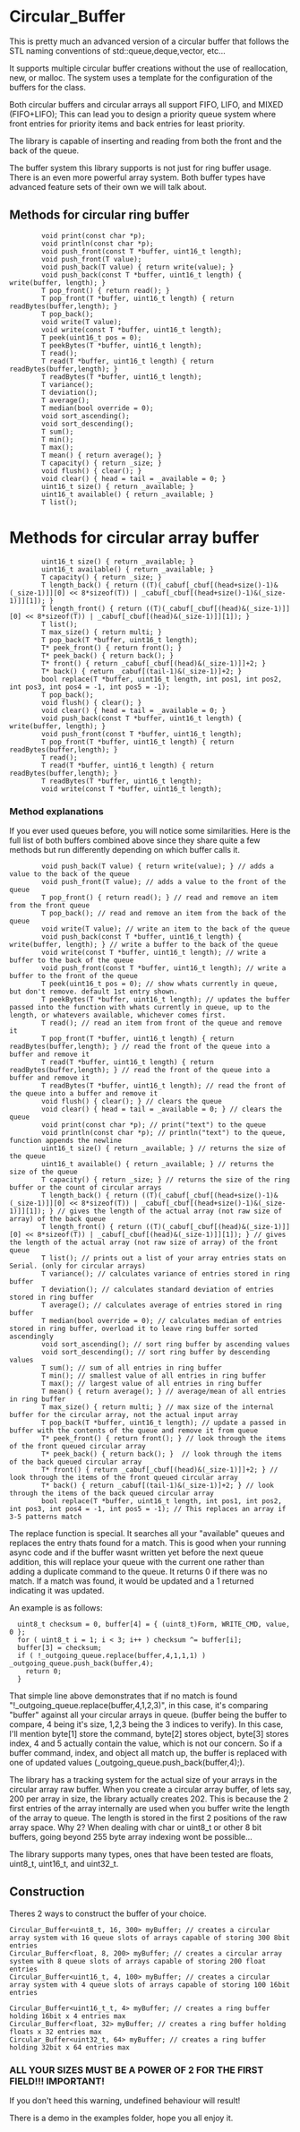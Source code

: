 Circular\_Buffer
================

This is pretty much an advanced version of a circular buffer that
follows the STL naming conventions of std::queue,deque,vector, etc...

It supports multiple circular buffer creations without the use of
reallocation, new, or malloc. The system uses a template for the
configuration of the buffers for the class.

Both circular buffers and circular arrays all support FIFO, LIFO, and
MIXED (FIFO+LIFO); This can lead you to design a priority queue system
where front entries for priority items and back entries for least
priority.

The library is capable of inserting and reading from both the front and
the back of the queue.

The buffer system this library supports is not just for ring buffer
usage. There is an even more powerful array system. Both buffer types
have advanced feature sets of their own we will talk about.

Methods for circular ring buffer
--------------------------------

            void print(const char *p);
            void println(const char *p);
            void push_front(const T *buffer, uint16_t length);
            void push_front(T value);
            void push_back(T value) { return write(value); }
            void push_back(const T *buffer, uint16_t length) { write(buffer, length); }
            T pop_front() { return read(); }
            T pop_front(T *buffer, uint16_t length) { return readBytes(buffer,length); }
            T pop_back();
            void write(T value);
            void write(const T *buffer, uint16_t length);
            T peek(uint16_t pos = 0);
            T peekBytes(T *buffer, uint16_t length);
            T read();
            T read(T *buffer, uint16_t length) { return readBytes(buffer,length); }
            T readBytes(T *buffer, uint16_t length);
            T variance();
            T deviation();
            T average();
            T median(bool override = 0);
            void sort_ascending();
            void sort_descending();
            T sum();
            T min();
            T max();
            T mean() { return average(); }
            T capacity() { return _size; }
            void flush() { clear(); }
            void clear() { head = tail = _available = 0; }
            uint16_t size() { return _available; }
            uint16_t available() { return _available; }
            T list();

Methods for circular array buffer
=================================

            uint16_t size() { return _available; }
            uint16_t available() { return _available; }
            T capacity() { return _size; }
            T length_back() { return ((T)(_cabuf[_cbuf[(head+size()-1)&(_size-1)]][0] << 8*sizeof(T)) | _cabuf[_cbuf[(head+size()-1)&(_size-1)]][1]); }
            T length_front() { return ((T)(_cabuf[_cbuf[(head)&(_size-1)]][0] << 8*sizeof(T)) | _cabuf[_cbuf[(head)&(_size-1)]][1]); }
            T list();
            T max_size() { return multi; }
            T pop_back(T *buffer, uint16_t length);
            T* peek_front() { return front(); } 
            T* peek_back() { return back(); } 
            T* front() { return _cabuf[_cbuf[(head)&(_size-1)]]+2; }
            T* back() { return _cabuf[(tail-1)&(_size-1)]+2; }
            bool replace(T *buffer, uint16_t length, int pos1, int pos2, int pos3, int pos4 = -1, int pos5 = -1);
            T pop_back();
            void flush() { clear(); }
            void clear() { head = tail = _available = 0; }
            void push_back(const T *buffer, uint16_t length) { write(buffer, length); }
            void push_front(const T *buffer, uint16_t length);
            T pop_front(T *buffer, uint16_t length) { return readBytes(buffer,length); }
            T read();
            T read(T *buffer, uint16_t length) { return readBytes(buffer,length); }
            T readBytes(T *buffer, uint16_t length);
            void write(const T *buffer, uint16_t length);

### Method explanations

If you ever used queues before, you will notice some similarities. Here
is the full list of both buffers combined above since they share quite a
few methods but run differently depending on which buffer calls it.

            void push_back(T value) { return write(value); } // adds a value to the back of the queue
            void push_front(T value); // adds a value to the front of the queue
            T pop_front() { return read(); } // read and remove an item from the front queue
            T pop_back(); // read and remove an item from the back of the queue
            void write(T value); // write an item to the back of the queue
            void push_back(const T *buffer, uint16_t length) { write(buffer, length); } // write a buffer to the back of the queue
            void write(const T *buffer, uint16_t length); // write a buffer to the back of the queue
            void push_front(const T *buffer, uint16_t length); // write a buffer to the front of the queue
            T peek(uint16_t pos = 0); // show whats currently in queue, but don't remove. default 1st entry shown.
            T peekBytes(T *buffer, uint16_t length); // updates the buffer passed into the function with whats currently in queue, up to the length, or whatevers available, whichever comes first.
            T read(); // read an item from front of the queue and remove it
            T pop_front(T *buffer, uint16_t length) { return readBytes(buffer,length); } // read the front of the queue into a buffer and remove it
            T read(T *buffer, uint16_t length) { return readBytes(buffer,length); } // read the front of the queue into a buffer and remove it
            T readBytes(T *buffer, uint16_t length); // read the front of the queue into a buffer and remove it
            void flush() { clear(); } // clears the queue
            void clear() { head = tail = _available = 0; } // clears the queue
            void print(const char *p); // print("text") to the queue
            void println(const char *p); // println("text") to the queue, function appends the newline
            uint16_t size() { return _available; } // returns the size of the queue
            uint16_t available() { return _available; } // returns the size of the queue
            T capacity() { return _size; } // returns the size of the ring buffer or the count of circular arrays
            T length_back() { return ((T)(_cabuf[_cbuf[(head+size()-1)&(_size-1)]][0] << 8*sizeof(T)) | _cabuf[_cbuf[(head+size()-1)&(_size-1)]][1]); } // gives the length of the actual array (not raw size of array) of the back queue
            T length_front() { return ((T)(_cabuf[_cbuf[(head)&(_size-1)]][0] << 8*sizeof(T)) | _cabuf[_cbuf[(head)&(_size-1)]][1]); } // gives the length of the actual array (not raw size of array) of the front queue
            T list(); // prints out a list of your array entries stats on Serial. (only for circular arrays)
            T variance(); // calculates variance of entries stored in ring buffer
            T deviation(); // calculates standard deviation of entries stored in ring buffer
            T average(); // calculates average of entries stored in ring buffer
            T median(bool override = 0); // calculates median of entries stored in ring buffer, overload it to leave ring buffer sorted ascendingly
            void sort_ascending(); // sort ring buffer by ascending values
            void sort_descending(); // sort ring buffer by descending values
            T sum(); // sum of all entries in ring buffer
            T min(); // smallest value of all entries in ring buffer
            T max(); // largest value of all entries in ring buffer
            T mean() { return average(); } // average/mean of all entries in ring buffer
            T max_size() { return multi; } // max size of the internal buffer for the circular array, not the actual input array
            T pop_back(T *buffer, uint16_t length); // update a passed in buffer with the contents of the queue and remove it from queue
            T* peek_front() { return front(); } // look through the items of the front queued circular array
            T* peek_back() { return back(); }  // look through the items of the back queued circular array
            T* front() { return _cabuf[_cbuf[(head)&(_size-1)]]+2; } // look through the items of the front queued circular array
            T* back() { return _cabuf[(tail-1)&(_size-1)]+2; } // look through the items of the back queued circular array
            bool replace(T *buffer, uint16_t length, int pos1, int pos2, int pos3, int pos4 = -1, int pos5 = -1); // This replaces an array if 3-5 patterns match


The replace function is special. It searches all your "available" queues and replaces the entry thats found for a match.
This is good when your running async code and if the buffer wasnt written yet before the next queue addition, this will
replace your queue with the current one rather than adding a duplicate command to the queue. It returns 0 if there was no match.
If a match was found, it would be updated and a 1 returned indicating it was updated.

An example is as follows:
```
  uint8_t checksum = 0, buffer[4] = { (uint8_t)Form, WRITE_CMD, value, 0 };
  for ( uint8_t i = 1; i < 3; i++ ) checksum ^= buffer[i];
  buffer[3] = checksum;
  if ( !_outgoing_queue.replace(buffer,4,1,1,1) ) _outgoing_queue.push_back(buffer,4);
    return 0;
  }
```
That simple line above demonstrates that if no match is found "!_outgoing_queue.replace(buffer,4,1,2,3)",
in this case, it's comparing "buffer" against all your circular arrays in queue.
(buffer being the buffer to compare, 4 being it's size, 1,2,3 being the 3 indices to verify).
In this case, I'll mention byte[1] store the command, byte[2] stores object, byte[3] stores index, 4 and 5 actually contain the value, which is not our concern.
So if a buffer command, index, and object all match up, the buffer is replaced with one of updated values (_outgoing_queue.push_back(buffer,4);).

The library has a tracking system for the actual size of your arrays in the circular array raw buffer.
When you create a circular array buffer, of lets say, 200 per array in size, the library actually creates 202.
This is because the 2 first entries of the array internally are used when you buffer write the length of the array to queue.
The length is stored in the first 2 positions of the raw array space. Why 2? When dealing with char or uint8_t or other 8 bit buffers, going beyond 255 byte array indexing wont be possible...

The library supports many types, ones that have been tested are floats, uint8_t, uint16_t, and uint32_t.

## Construction

Theres 2 ways to construct the buffer of your choice.

```
Circular_Buffer<uint8_t, 16, 300> myBuffer; // creates a circular array system with 16 queue slots of arrays capable of storing 300 8bit entries
Circular_Buffer<float, 8, 200> myBuffer; // creates a circular array system with 8 queue slots of arrays capable of storing 200 float entries
Circular_Buffer<uint16_t, 4, 100> myBuffer; // creates a circular array system with 4 queue slots of arrays capable of storing 100 16bit entries

Circular_Buffer<uint16_t_t, 4> myBuffer; // creates a ring buffer holding 16bit x 4 entries max
Circular_Buffer<float, 32> myBuffer; // creates a ring buffer holding floats x 32 entries max
Circular_Buffer<uint32_t, 64> myBuffer; // creates a ring buffer holding 32bit x 64 entries max
```

### ALL YOUR SIZES MUST BE A POWER OF 2 FOR THE FIRST FIELD!!! IMPORTANT!
If you don't heed this warning, undefined behaviour will result!


There is a demo in the examples folder, hope you all enjoy it.
